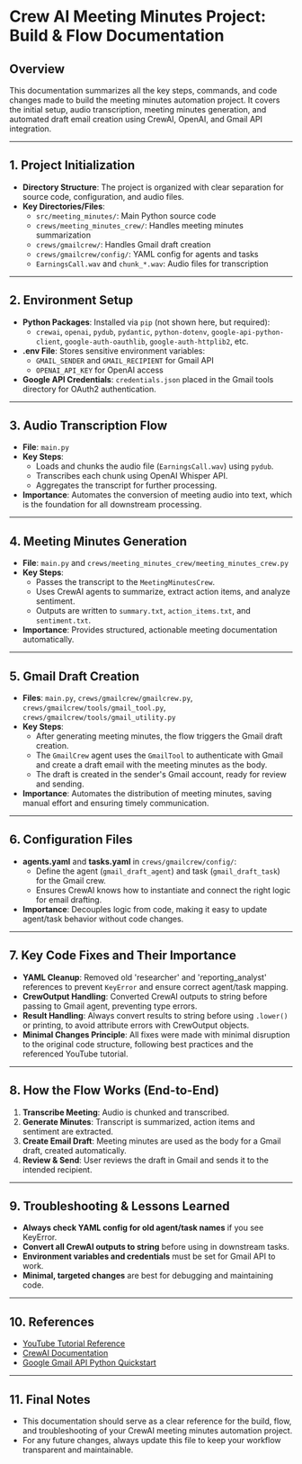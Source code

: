 # Crew AI Meeting Minutes Project: Build & Flow Documentation

## Overview
This documentation summarizes all the key steps, commands, and code changes made to build the meeting minutes automation project. It covers the initial setup, audio transcription, meeting minutes generation, and automated draft email creation using CrewAI, OpenAI, and Gmail API integration.

---

## 1. **Project Initialization**
- **Directory Structure**: The project is organized with clear separation for source code, configuration, and audio files.
- **Key Directories/Files**:
  - `src/meeting_minutes/`: Main Python source code
  - `crews/meeting_minutes_crew/`: Handles meeting minutes summarization
  - `crews/gmailcrew/`: Handles Gmail draft creation
  - `crews/gmailcrew/config/`: YAML config for agents and tasks
  - `EarningsCall.wav` and `chunk_*.wav`: Audio files for transcription

---

## 2. **Environment Setup**
- **Python Packages**: Installed via `pip` (not shown here, but required):
  - `crewai`, `openai`, `pydub`, `pydantic`, `python-dotenv`, `google-api-python-client`, `google-auth-oauthlib`, `google-auth-httplib2`, etc.
- **.env File**: Stores sensitive environment variables:
  - `GMAIL_SENDER` and `GMAIL_RECIPIENT` for Gmail API
  - `OPENAI_API_KEY` for OpenAI access
- **Google API Credentials**: `credentials.json` placed in the Gmail tools directory for OAuth2 authentication.

---

## 3. **Audio Transcription Flow**
- **File**: `main.py`
- **Key Steps**:
  - Loads and chunks the audio file (`EarningsCall.wav`) using `pydub`.
  - Transcribes each chunk using OpenAI Whisper API.
  - Aggregates the transcript for further processing.
- **Importance**: Automates the conversion of meeting audio into text, which is the foundation for all downstream processing.

---

## 4. **Meeting Minutes Generation**
- **File**: `main.py` and `crews/meeting_minutes_crew/meeting_minutes_crew.py`
- **Key Steps**:
  - Passes the transcript to the `MeetingMinutesCrew`.
  - Uses CrewAI agents to summarize, extract action items, and analyze sentiment.
  - Outputs are written to `summary.txt`, `action_items.txt`, and `sentiment.txt`.
- **Importance**: Provides structured, actionable meeting documentation automatically.

---

## 5. **Gmail Draft Creation**
- **Files**: `main.py`, `crews/gmailcrew/gmailcrew.py`, `crews/gmailcrew/tools/gmail_tool.py`, `crews/gmailcrew/tools/gmail_utility.py`
- **Key Steps**:
  - After generating meeting minutes, the flow triggers the Gmail draft creation.
  - The `GmailCrew` agent uses the `GmailTool` to authenticate with Gmail and create a draft email with the meeting minutes as the body.
  - The draft is created in the sender's Gmail account, ready for review and sending.
- **Importance**: Automates the distribution of meeting minutes, saving manual effort and ensuring timely communication.

---

## 6. **Configuration Files**
- **agents.yaml** and **tasks.yaml** in `crews/gmailcrew/config/`:
  - Define the agent (`gmail_draft_agent`) and task (`gmail_draft_task`) for the Gmail crew.
  - Ensures CrewAI knows how to instantiate and connect the right logic for email drafting.
- **Importance**: Decouples logic from code, making it easy to update agent/task behavior without code changes.

---

## 7. **Key Code Fixes and Their Importance**
- **YAML Cleanup**: Removed old 'researcher' and 'reporting_analyst' references to prevent `KeyError` and ensure correct agent/task mapping.
- **CrewOutput Handling**: Converted CrewAI outputs to string before passing to Gmail agent, preventing type errors.
- **Result Handling**: Always convert results to string before using `.lower()` or printing, to avoid attribute errors with CrewOutput objects.
- **Minimal Changes Principle**: All fixes were made with minimal disruption to the original code structure, following best practices and the referenced YouTube tutorial.

---

## 8. **How the Flow Works (End-to-End)**
1. **Transcribe Meeting**: Audio is chunked and transcribed.
2. **Generate Minutes**: Transcript is summarized, action items and sentiment are extracted.
3. **Create Email Draft**: Meeting minutes are used as the body for a Gmail draft, created automatically.
4. **Review & Send**: User reviews the draft in Gmail and sends it to the intended recipient.

---

## 9. **Troubleshooting & Lessons Learned**
- **Always check YAML config for old agent/task names** if you see KeyError.
- **Convert all CrewAI outputs to string** before using in downstream tasks.
- **Environment variables and credentials** must be set for Gmail API to work.
- **Minimal, targeted changes** are best for debugging and maintaining code.

---

## 10. **References**
- [YouTube Tutorial Reference](https://www.youtube.com/watch?v=ONKOXwucLvE&t=4894s)
- [CrewAI Documentation](https://docs.crewai.com/)
- [Google Gmail API Python Quickstart](https://developers.google.com/gmail/api/quickstart/python)

---

## 11. **Final Notes**
- This documentation should serve as a clear reference for the build, flow, and troubleshooting of your CrewAI meeting minutes automation project.
- For any future changes, always update this file to keep your workflow transparent and maintainable. 